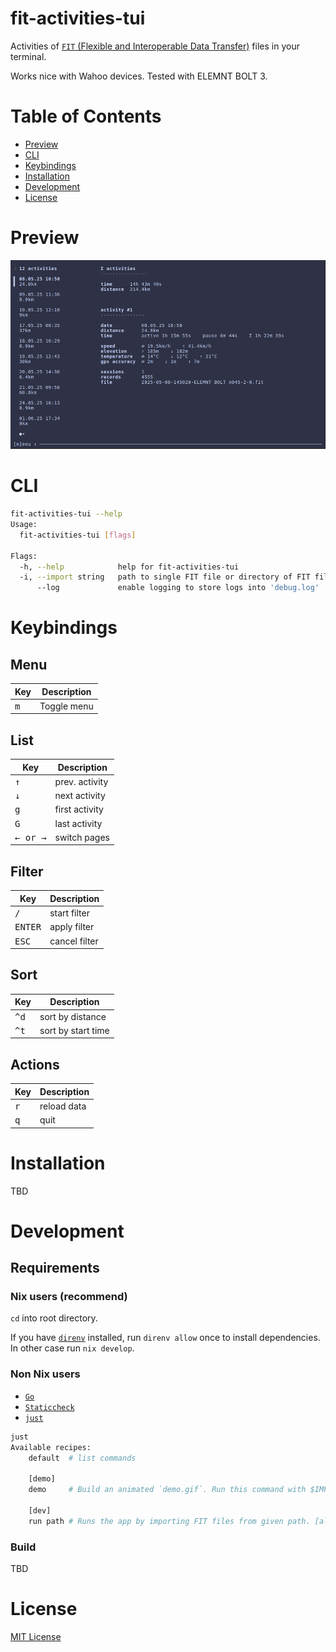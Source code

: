 # fit-activities-tui

Activities of [`FIT` (Flexible and Interoperable Data Transfer)](https://developer.garmin.com/fit/overview/) files in your terminal.

Works nice with Wahoo devices. Tested with ELEMNT BOLT 3.

# Table of Contents

- [Preview](./#preview)
- [CLI](./#cli)
- [Keybindings](./#keybindings)
- [Installation](./#installation)
- [Development](./#development)
- [License](./#license)

# Preview

<a href="demo/demo.gif">
  <img alt="demo" src="demo/demo.gif" />
</a>

# CLI

```sh
fit-activities-tui --help
Usage:
  fit-activities-tui [flags]

Flags:
  -h, --help            help for fit-activities-tui
  -i, --import string   path to single FIT file or directory of FIT files to import
      --log             enable logging to store logs into 'debug.log'
```

# Keybindings

## Menu

| Key | Description |
| --- | --- |
| <kbd>m</kbd> | Toggle menu |

## List

| Key | Description |
| --- | --- |
| <kbd>↑</kbd> | prev. activity |
| <kbd>↓</kbd> | next activity |
| <kbd>g</kbd> | first activity |
| <kbd>G</kbd> | last activity |
| <kbd>← or →</kbd> | switch pages |

## Filter

| Key | Description |
| --- | --- |
| <kbd>/</kbd> | start filter |
| <kbd>ENTER</kbd> | apply filter |
| <kbd>ESC</kbd> | cancel filter |

## Sort

| Key | Description |
| --- | --- |
| <kbd>^d</kbd> | sort by distance |
| <kbd>^t</kbd> | sort by start time |


## Actions

| Key | Description |
| --- | --- |
| <kbd>r</kbd> | reload data |
| <kbd>q</kbd> | quit |

# Installation

TBD

# Development

## Requirements

### Nix users (recommend)

`cd` into root directory.

If you have [`direnv`](https://direnv.net) installed, run `direnv allow` once to install dependencies. In other case run `nix develop`.

### Non Nix users

- [`Go`](https://go.dev/doc/install)
- [`Staticcheck`](https://staticcheck.dev)
- [`just`](https://just.systems)


```sh
just
Available recipes:
    default  # list commands

    [demo]
    demo     # Build an animated `demo.gif`. Run this command with $IMPORT_PATH={directory-of-FIT-files} defined to point to FIT files you want to use for the demo. [alias: d]

    [dev]
    run path # Runs the app by importing FIT files from given path. [alias: r]
```

### Build

TBD


# License

[MIT License](./LICENSE)
